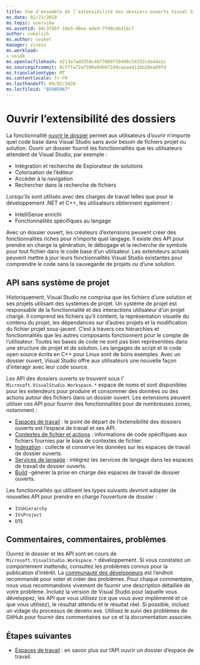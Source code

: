 ```yaml
---
title: Vue d’ensemble de l’extensibilité des dossiers ouverts Visual Studio | Microsoft Docs
ms.date: 02/21/2018
ms.topic: overview
ms.assetid: 94c3f8bf-1de3-40ea-aded-7f40c4b314c7
author: vukelich
ms.author: svukel
manager: viveis
ms.workload:
- vssdk
ms.openlocfilehash: d213a7add358c46f7088f504d8c54352cda44a1c
ms.sourcegitcommit: 6cfffa72af599a9d667249caaaa411bb28ea69fd
ms.translationtype: MT
ms.contentlocale: fr-FR
ms.lasthandoff: 09/02/2020
ms.locfileid: "85905967"
---
```

# <a name="open-folder-extensibility"></a>Ouvrir l’extensibilité des dossiers

La fonctionnalité [ouvrir le dossier](../ide/develop-code-in-visual-studio-without-projects-or-solutions.md) permet aux utilisateurs d’ouvrir n’importe quel code base dans Visual Studio sans avoir besoin de fichiers projet ou solution. Ouvrir un dossier fournit les fonctionnalités que les utilisateurs attendent de Visual Studio, par exemple :

* Intégration et recherche de Explorateur de solutions
* Colorisation de l’éditeur
* Accéder à la navigation
* Rechercher dans la recherche de fichiers

Lorsqu’ils sont utilisés avec des charges de travail telles que pour le développement .NET et C++, les utilisateurs obtiennent également :

* IntelliSense enrichi
* Fonctionnalités spécifiques au langage

Avec un dossier ouvert, les créateurs d’extensions peuvent créer des fonctionnalités riches pour n’importe quel langage. Il existe des API pour prendre en charge la génération, le débogage et la recherche de symbole pour tout fichier dans le code base d’un utilisateur. Les extendeurs actuels peuvent mettre à jour leurs fonctionnalités Visual Studio existantes pour comprendre le code sans la sauvegarde de projets ou d’une solution.

## <a name="an-api-without-project-systems"></a>API sans système de projet

Historiquement, Visual Studio ne comprisa que les fichiers d’une solution et ses projets utilisant des systèmes de projet. Un système de projet est responsable de la fonctionnalité et des interactions utilisateur d’un projet chargé. Il comprend les fichiers qu’il contient, la représentation visuelle du contenu du projet, les dépendances sur d’autres projets et la modification du fichier projet sous-jacent. C’est à travers ces hiérarchies et fonctionnalités que les autres composants fonctionnent pour le compte de l’utilisateur. Toutes les bases de code ne sont pas bien représentées dans une structure de projet et de solution. Les langages de script et le code open source écrits en C++ pour Linux sont de bons exemples. Avec un dossier ouvert, Visual Studio offre aux utilisateurs une nouvelle façon d’interagir avec leur code source.

Les API des dossiers ouverts se trouvent sous l' `Microsoft.VisualStudio.Workspace.*` espace de noms et sont disponibles pour les extendeurs pour produire et consommer des données ou des actions autour des fichiers dans un dossier ouvert. Les extensions peuvent utiliser ces API pour fournir des fonctionnalités pour de nombreuses zones, notamment :

- [Espaces de travail](workspaces.md) : le point de départ de l’extensibilité des dossiers ouverts est l’espace de travail et ses API.
- [Contextes de fichier et actions](workspace-file-contexts.md) : informations de code spécifiques aux fichiers fournies par le biais de contextes de fichier.
- [Indexation](workspace-indexing.md) : collecte et conserve les données sur les espaces de travail de dossier ouverts.
- [Services de langage](workspace-language-services.md) : intégrez les services de langage dans les espaces de travail de dossier ouverts.
- [Build](workspace-build.md) -générer la prise en charge des espaces de travail de dossier ouverts.

Les fonctionnalités qui utilisent les types suivants devront adopter de nouvelles API pour prendre en charge l’ouverture de dossier :

- `IVsHierarchy`
- `IVsProject`
- `DTE`

## <a name="feedback-comments-issues"></a>Commentaires, commentaires, problèmes

Ouvrez le dossier et les API sont en cours de `Microsoft.VisualStudio.Workspace.*` développement. Si vous constatez un comportement inattendu, consultez les problèmes connus pour la publication d’intérêt. La [communauté des développeurs](https://developercommunity.visualstudio.com) est l’endroit recommandé pour voter et créer des problèmes. Pour chaque commentaire, nous vous recommandons vivement de fournir une description détaillée de votre problème. Incluez la version de Visual Studio pour laquelle vous développez, les API que vous utilisez (ce que vous avez implémenté et ce que vous utilisez), le résultat attendu et le résultat réel. Si possible, incluez un vidage du processus de devenv.exe. Utilisez le suivi des problèmes de GitHub pour fournir des commentaires sur ce et la documentation associée.

## <a name="next-steps"></a>Étapes suivantes

* [Espaces de travail](workspaces.md) : en savoir plus sur l’API ouvrir un dossier d’espace de travail.